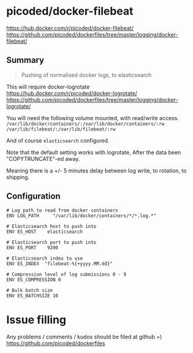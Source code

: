 # picoded/docker-filebeat

https://hub.docker.com/r/picoded/docker-filebeat/
https://github.com/picoded/dockerfiles/tree/master/logging/docker-filebeat/

## Summary

> Pushing of normalised docker logs, to elasticsearch

This will require docker-logrotate  
https://hub.docker.com/r/picoded/docker-logrotate/  
https://github.com/picoded/dockerfiles/tree/master/logging/docker-logrotate/  

You will need the following volume mounted, with read/write access.  
`/var/lib/docker/containers/:/var/lib/docker/containers/:rw`  
`/var/lib/filebeat/:/var/lib/filebeat/:rw`  

And of course `elasticsearch` configured.

Note that the default setting works with logrotate,
After the data been "COPYTRUNCATE"-ed away.

Meaning there is a +/- 5 minutes delay between log write, to rotation, to shipping.

## Configuration

``` 
# Log path to read from docker containers
ENV LOG_PATH     "/var/lib/docker/containers/*/*.log.*"

# Elasticsearch host to push into
ENV ES_HOST    elasticsearch

# Elasticsearch port to push into
ENV ES_PORT    9200

# Elasticsearch index to use 
ENV ES_INDEX  "filebeat-%{+yyyy.MM.dd}"

# Compression level of log submissions 0 - 9
ENV ES_COMPRESSION 0

# Bulk batch size
ENV ES_BATCHSIZE 10
```

# Issue filling

Any problems / comments / kudos should be filed at github =)
https://github.com/picoded/dockerfiles
